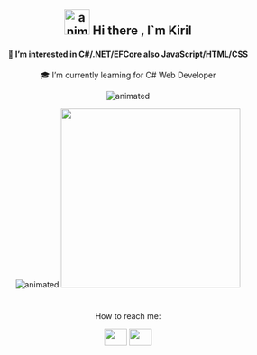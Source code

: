 ## <p align="center"><img src="https://camo.githubusercontent.com/e8e7b06ecf583bc040eb60e44eb5b8e0ecc5421320a92929ce21522dbc34c891/68747470733a2f2f6d656469612e67697068792e636f6d2f6d656469612f6876524a434c467a6361737252346961377a2f67697068792e676966" alt="animated" width=45 /> Hi there , I`m Kiril</p>
#### <p align="center">👀 I’m interested in C#/.NET/EFCore also JavaScript/HTML/CSS  </p>
<p align="center">🎓 I’m currently learning for C# Web Developer</p>

<p align="center">
  <img src="https://media1.giphy.com/media/102h4wsmCG2s12/giphy.gif?cid=ecf05e47rzremxfne0i73yo0vknjz88pti05m61xvrxmxdwc&rid=giphy.gif" alt="animated" />
</p>




<p align="center">
  <img src="https://github-readme-stats.vercel.app/api?username=nikolovkiril&show_icons=true&theme=merko&hide=contribs,prs" alt="animated" />
  <img src="https://github-readme-stats.vercel.app/api/top-langs/?username=nikolovkiril&layout=compact&show_icons=true&theme=merko&hide=contribs" width=318 />
</p>

#
<p align="center">
 How to reach me:
</p>
<p align="center"> 
<img src="https://img.icons8.com/doodle/2x/linkedin.png" height="30" width="40"">
<img  src="https://img.icons8.com/doodle/2x/gmail.png"  height="30" width="40"">
</p>

<!---
nikolovkiril/nikolovkiril is a ✨ special ✨ repository because its `README.md` (this file) appears on your GitHub profile.
You can click the Preview link to take a look at your changes.
--->
 
